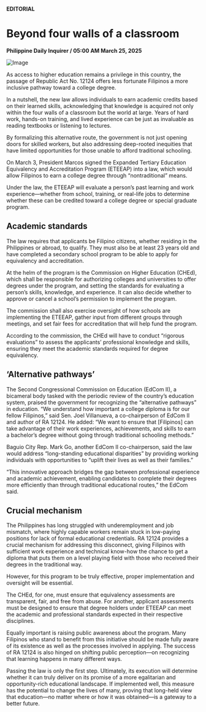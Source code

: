 **EDITORIAL**

# Beyond four walls of a classroom

****Philippine Daily Inquirer / 05:00 AM March 25, 2025****

![Image](https://raw.githubusercontent.com/github-jl14/scrapy_api/refs/heads/main/images/editorial03252025.png)







As access to higher education remains a privilege in this country, the passage of Republic Act No. 12124 offers less fortunate Filipinos a more inclusive pathway toward a college degree.

In a nutshell, the new law allows individuals to earn academic credits based on their learned skills, acknowledging that knowledge is acquired not only within the four walls of a classroom but the world at large. Years of hard work, hands-on training, and lived experience can be just as invaluable as reading textbooks or listening to lectures.

By formalizing this alternative route, the government is not just opening doors for skilled workers, but also addressing deep-rooted inequities that have limited opportunities for those unable to afford traditional schooling.

On March 3, President Marcos signed the Expanded Tertiary Education Equivalency and Accreditation Program (ETEEAP) into a law, which would allow Filipinos to earn a college degree through “nontraditional” means.

Under the law, the ETEEAP will evaluate a person’s past learning and work experience—whether from school, training, or real-life jobs to determine whether these can be credited toward a college degree or special graduate program.

## Academic standards

The law requires that applicants be Filipino citizens, whether residing in the Philippines or abroad, to qualify. They must also be at least 23 years old and have completed a secondary school program to be able to apply for equivalency and accreditation.

At the helm of the program is the Commission on Higher Education (CHEd), which shall be responsible for authorizing colleges and universities to offer degrees under the program, and setting the standards for evaluating a person’s skills, knowledge, and experience. It can also decide whether to approve or cancel a school’s permission to implement the program.

The commission shall also exercise oversight of how schools are implementing the ETEEAP, gather input from different groups through meetings, and set fair fees for accreditation that will help fund the program.

According to the commission, the CHEd will have to conduct “rigorous evaluations” to assess the applicants’ professional knowledge and skills, ensuring they meet the academic standards required for degree equivalency.

## ‘Alternative pathways’

The Second Congressional Commission on Education (EdCom II), a bicameral body tasked with the periodic review of the country’s education system, praised the government for recognizing the “alternative pathways” in education. “We understand how important a college diploma is for our fellow Filipinos,” said Sen. Joel Villanueva, a co-chairperson of EdCom II and author of RA 12124. He added: “We want to ensure that [Filipinos] can take advantage of their work experiences, achievements, and skills to earn a bachelor’s degree without going through traditional schooling methods.”

Baguio City Rep. Mark Go, another EdCom II co-chairperson, said the law would address “long-standing educational disparities” by providing working individuals with opportunities to “uplift their lives as well as their families.”

“This innovative approach bridges the gap between professional experience and academic achievement, enabling candidates to complete their degrees more efficiently than through traditional educational routes,” the EdCom said.

## Crucial mechanism

The Philippines has long struggled with underemployment and job mismatch, where highly capable workers remain stuck in low-paying positions for lack of formal educational credentials. RA 12124 provides a crucial mechanism for addressing this disconnect, giving Filipinos with sufficient work experience and technical know-how the chance to get a diploma that puts them on a level playing field with those who received their degrees in the traditional way.

However, for this program to be truly effective, proper implementation and oversight will be essential.

The CHEd, for one, must ensure that equivalency assessments are transparent, fair, and free from abuse. For another, applicant assessments must be designed to ensure that degree holders under ETEEAP can meet the academic and professional standards expected in their respective disciplines.

Equally important is raising public awareness about the program. Many Filipinos who stand to benefit from this initiative should be made fully aware of its existence as well as the processes involved in applying. The success of RA 12124 is also hinged on shifting public perception—on recognizing that learning happens in many different ways.

Passing the law is only the first step. Ultimately, its execution will determine whether it can truly deliver on its promise of a more egalitarian and opportunity-rich educational landscape. If implemented well, this measure has the potential to change the lives of many, proving that long-held view that education—no matter where or how it was obtained—is a gateway to a better future.
